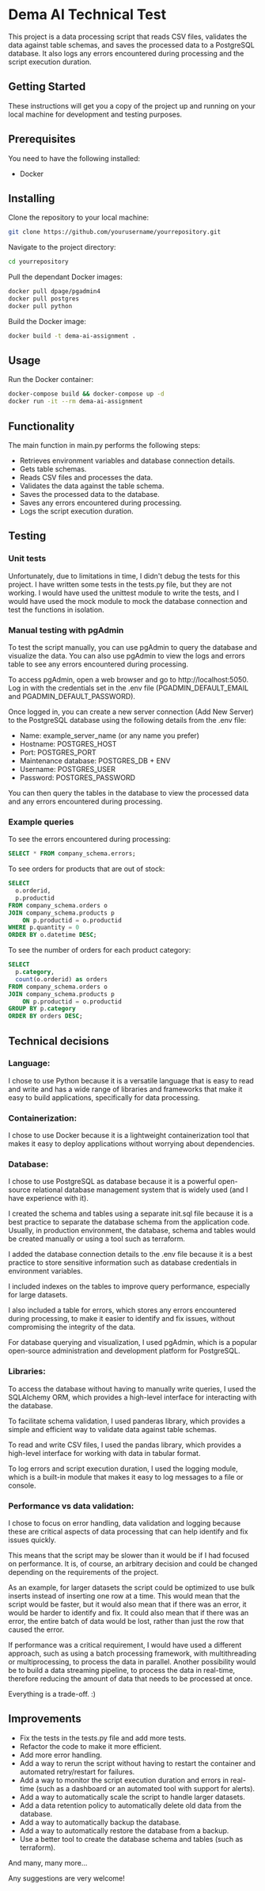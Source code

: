 # Dema AI Technical Test
This project is a data processing script that reads CSV files, validates the data against table schemas, and saves the processed data to a PostgreSQL database. It also logs any errors encountered during processing and the script execution duration.

## Getting Started
These instructions will get you a copy of the project up and running on your local machine for development and testing purposes.

## Prerequisites
You need to have the following installed:
- Docker

## Installing
Clone the repository to your local machine:
```bash
git clone https://github.com/yourusername/yourrepository.git
```

Navigate to the project directory:
```bash
cd yourrepository
```

Pull the dependant Docker images:
```bash
docker pull dpage/pgadmin4
docker pull postgres
docker pull python
```

Build the Docker image:
```bash
docker build -t dema-ai-assignment .
```

## Usage
Run the Docker container:
```bash
docker-compose build && docker-compose up -d
docker run -it --rm dema-ai-assignment
```

## Functionality
The main function in main.py performs the following steps:

- Retrieves environment variables and database connection details.
- Gets table schemas.
- Reads CSV files and processes the data.
- Validates the data against the table schema.
- Saves the processed data to the database.
- Saves any errors encountered during processing.
- Logs the script execution duration.

## Testing
### Unit tests
Unfortunately, due to limitations in time, I didn't debug the tests for this project. I have written some tests in the tests.py file, but they are not working. I would have used the unittest module to write the tests, and I would have used the mock module to mock the database connection and test the functions in isolation.

### Manual testing with pgAdmin
To test the script manually, you can use pgAdmin to query the database and visualize the data. You can also use pgAdmin to view the logs and errors table to see any errors encountered during processing.

To access pgAdmin, open a web browser and go to http://localhost:5050. Log in with the credentials set in the .env file (PGADMIN_DEFAULT_EMAIL and PGADMIN_DEFAULT_PASSWORD).

Once logged in, you can create a new server connection (Add New Server) to the PostgreSQL database using the following details from the .env file:

- Name: example_server_name (or any name you prefer)
- Hostname: POSTGRES_HOST
- Port: POSTGRES_PORT
- Maintenance database: POSTGRES_DB + ENV
- Username: POSTGRES_USER
- Password: POSTGRES_PASSWORD

You can then query the tables in the database to view the processed data and any errors encountered during processing.

### Example queries
To see the errors encountered during processing:
```sql
SELECT * FROM company_schema.errors;
```
To see orders for products that are out of stock:
```sql
SELECT
  o.orderid,
  p.productid
FROM company_schema.orders o
JOIN company_schema.products p
	ON p.productid = o.productid
WHERE p.quantity = 0
ORDER BY o.datetime DESC;
```
To see the number of orders for each product category:
```sql
SELECT
  p.category,
  count(o.orderid) as orders
FROM company_schema.orders o
JOIN company_schema.products p
	ON p.productid = o.productid
GROUP BY p.category
ORDER BY orders DESC;
```

## Technical decisions
### Language:
I chose to use Python because it is a versatile language that is easy to read and write and has a wide range of libraries and frameworks that make it easy to build applications, specifically for data processing.

### Containerization:
I chose to use Docker because it is a lightweight containerization tool that makes it easy to deploy applications without worrying about dependencies.

### Database:
I chose to use PostgreSQL as database because it is a powerful open-source relational database management system that is widely used (and I have experience with it).

I created the schema and tables using a separate init.sql file because it is a best practice to separate the database schema from the application code. Usually, in production environment, the database, schema and tables would be created manually or using a tool such as terraform.

I added the database connection details to the .env file because it is a best practice to store sensitive information such as database credentials in environment variables.

I included indexes on the tables to improve query performance, especially for large datasets.

I also included a table for errors, which stores any errors encountered during processing, to make it easier to identify and fix issues, without compromising the integrity of the data.

For database querying and visualization, I used pgAdmin, which is a popular open-source administration and development platform for PostgreSQL.

### Libraries:
To access the database without having to manually write queries, I used the SQLAlchemy ORM, which provides a high-level interface for interacting with the database.

To facilitate schema validation, I used panderas library, which provides a simple and efficient way to validate data against table schemas.

To read and write CSV files, I used the pandas library, which provides a high-level interface for working with data in tabular format.

To log errors and script execution duration, I used the logging module, which is a built-in module that makes it easy to log messages to a file or console.

### Performance vs data validation:
I chose to focus on error handling, data validation and logging because these are critical aspects of data processing that can help identify and fix issues quickly.

This means that the script may be slower than it would be if I had focused on performance. It is, of course, an arbitrary decision and could be changed depending on the requirements of the project.

As an example, for larger datasets the script could be optimized to use bulk inserts instead of inserting one row at a time. This would mean that the script would be faster, but it would also mean that if there was an error, it would be harder to identify and fix. It could also mean that if there was an error, the entire batch of data would be lost, rather than just the row that caused the error.

If performance was a critical requirement, I would have used a different approach, such as using a batch processing framework, with multithreading or multiprocessing, to process the data in parallel. Another possibility would be to build a data streaming pipeline, to process the data in real-time, therefore reducing the amount of data that needs to be processed at once.

Everything is a trade-off. :)

## Improvements
- Fix the tests in the tests.py file and add more tests.
- Refactor the code to make it more efficient.
- Add more error handling.
- Add a way to rerun the script without having to restart the container and automated retry/restart for failures.
- Add a way to monitor the script execution duration and errors in real-time (such as a dashboard or an automated tool with support for alerts).
- Add a way to automatically scale the script to handle larger datasets.
- Add a data retention policy to automatically delete old data from the database.
- Add a way to automatically backup the database.
- Add a way to automatically restore the database from a backup.
- Use a better tool to create the database schema and tables (such as terraform).

And many, many more...

Any suggestions are very welcome!
